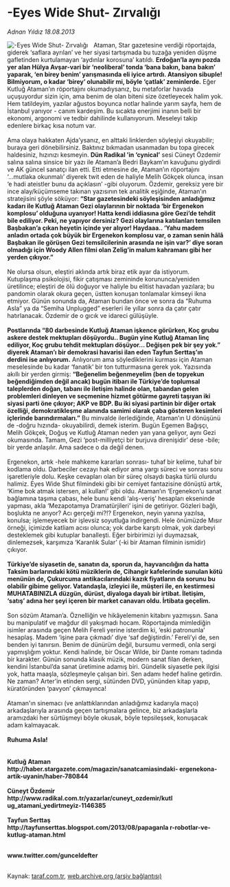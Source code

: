 # -Eyes Wide Shut- Zırvalığı

*Adnan Yıldız 18.08.2013*

<div class="yazi"><img align="left" alt="-Eyes Wide Shut- Zırvalığı" border="0" src="http://www.taraf.com.tr/fotoraflar/makaleler/eyes-wide-shut-zirvaligi_599_orijinal.jpg" style="border-right-width:10px; border-color:#FFFFFF"/><p>Ataman, Star gazetesine verdiği röportajda, giderek ‘saflara ayrılan’ ve her siyasi tartışmada bu tuzağa yeniden düşme gafletinden kurtulamayan ‘aydınlar korosuna’ katıldı. <strong>Erdoğan’la aynı pozda yer alan Hülya Avşar-vari bir ‘neoliberal’ tonda ‘bana bakın, bana bakın’ yaparak, ‘en birey benim’ yarışmasında eli iyice artırdı. Atansiyon sibuple! Bilmiyorum, o kadar ‘birey’ olunabilir mi, böyle ‘çatlak’ zeminlerde.</strong> Eğer Kutluğ Ataman’ın röportajını okumadıysanız, bu metaforlar havada uçuşuyordur sizin için, ama benim de olan biteni size özetleyecek halim yok. Hem tatildeyim, yazılar ağustos boyunca notlar halinde yarım sayfa, hem de İstanbul yanıyor - canım kardeşim. Bu sıcakta enerjimi inanın belli bir ekonomi, argonomi ve tedbir dahilinde kullanıyorum. Meseleyi takip edenlere birkaç kısa notum var.<br/><br/>Ama olaya hakkaten Ajda’ysanız, en alttaki linklerden söyleşiyi okuyabilir; buraya geri dönebilirsiniz. Baktınız bıkmadan usanmadan bu topa girecek haldesiniz, hızınızı kesmeyin. <strong>Dün Radikal ’in ‘cynical’</strong> sesi Cüneyt Özdemir salına salına sinsice bir yazı ile Ataman’a Bedri Baykam’ın kavuğunu giydirdi ve AK güncel sanatçı ilan etti. Etti etmesine de, Ataman’ın röportajını ‘...mutlaka okunmalı’ diyerek twit eden de haliyle Melih Gökçek olunca, insan ‘e hadi ateistler bunu da açıklasın’ -gibi oluyorum. Özdemir, gereksiz yere bir ince alay/küçümseme takınan yazısının tek analitik eşiğinde, Ataman’ın stratejisini şöyle söküyor:<strong> “Star gazetesindeki söyleşisinden anladığımız kadarı ile Kutluğ Ataman Gezi olaylarının bir noktada ‘bir Ergenekon komplosu’ olduğuna uyanıyor! Hatta kendi iddiasına göre Gezi’de tehdit bile ediliyor. Peki, ne yapıyor dersiniz? Gezi olaylarına katılanları temsilen Başbakan’a çıkan heyetin içinde yer alıyor! Haydaaa.. ‘Yahu madem anladın ortada çok büyük bir Ergenekon komplosu var, o zaman senin hâlâ Başbakan ile görüşen Gezi temsilcilerinin arasında ne işin var?’ diye soran olmadığı için Woody Allen filmi olan Zelig’in malum kahramanı gibi her yerden çıkıyor.”<br/></strong><br/>Ne olursa olsun, eleştiri aklında artık biraz etik ayar da istiyorum. Kutuplaşma psikolojisi, fikir çatışması zemininde korununca/yeniden üretilince; eleştiri de ölü doğuyor ve haliyle bu elitist havadan yazılara; bu pandomin olarak okura geçen, üstten konuşan tonlamalar kimseyi ikna etmiyor. Günün sonunda da, Ataman bundan önce ve sonra da “Ruhuma Asla” ya da “Semiha Unplugged” eserleri ile yıllar sonra da çatır çatır hatırlanacak. Özdemir de o gıcık ve idareci gülüşüyle.<br/><br/><strong>Postlarında “80 darbesinde Kutluğ Ataman işkence görürken, Koç grubu askere destek mektupları döşüyordu.. Bugün yine Kutluğ Ataman linç ediliyor, Koç grubu tehdit mektupları döşüyor... Değişen pek bir şey yok.” diyerek Ataman’ı bir demokrasi havarisi ilan eden Tayfun Serttaş’ın derdini ise anlıyorum.</strong> Anlıyorum ama söylediklerini kurması için Ataman meselesinde bu kadar ‘fanatik’ bir ton tutturmasına gerek yok. Yazısında akıllı bir yerden girmiş: <strong>“Beğenelim beğenmeyelim (ben de topyekun beğendiğimden değil ancak) bugün itibarı ile Türkiye’de toplumsal taleplerden doğan, tabanı ile iletişim halinde olan, tabandan gelen problemleri dinleyen ve seçmenine hizmet götürme gayreti taşıyan iki siyasi parti öne çıkıyor; AKP ve BDP. Bu iki siyasi partinin bir diğer ortak özelliği, demokratikleşme alanında samimi olarak çaba gösteren kesimleri içlerinde barındırmaları.”</strong> Bu minvalde ilerlediğinde, Ataman’ın U dönüşünü de -doğru hızında- okuyabilirdi, demek isterim. Bugün Egemen Bağışçı, Melih Gökçek, Doğuş ve Kutluğ Ataman neden yan yana geliyor, aynı Gezi okumasında. Tamam, Gezi ‘post-milliyetçi bir burjuva direnişidir’ dese -bile; bir yerde anlaşılır. Ama sadece o da değil denen.<br/><br/>Ergenekon, artık -hele mahkeme kararları sonrası- tuhaf bir kelime, tuhaf bir kodlama oldu. Darbeciler cezayı hak ediyor ama yargı süreci ve sonrası soru işaretleriyle dolu. Keşke cevapları olan bir süreç olsaydı başka türlü olurdu halimiz. Eyes Wide Shut filmindeki gibi bir cemiyet fantazisine dönüştü artık, ‘Kime bok atmak istersen, al kullan!’ gibi oldu. Ataman’ın ‘Ergenekon’u sanat bağlamına taşıma çabası, hele bunu kendi ‘alış-veriş’ hesapları ekseninde yapması, akla ‘Mezapotamya Dramatürjileri’ işini de getiriyor. Gözleri bağlı, boşlukta ne arıyor? Acı gerçeği mi?!? Ergenekon, neyin yanına yazılsa, konulsa; işlemeyecek bir işlevsiz soyutluğa indirgendi. Hele önümüzde Mısır örneği, içimizde katliam acısı olunca; yok darbe karşıtı olmak, yok darbeyi desteklemek gibi kutuplar banalleşti. Eğer birbirimizi iyi duymazsak, dinlemezsek, karşımıza ‘Karanlık Sular’ (-ki bir Ataman filminin ismidir) çıkıyor.<br/><br/><strong>Türkiye’de siyasetin de, sanatın da, sporun da, hayvancılığın da hatta Taksim barlarındaki kötü müziklerin de, Cihangir kafelerinde sunulan kötü menünün de, Çukurcuma antikacılarındaki kazık fiyatların da sorunu bu olabilir gibime geliyor. Vatandaşla, izleyici ile, müşteri ile, en kestirmesi MUHATABINIZLA düzgün, dürüst, diyaloga dayalı bir irtibat. İletişim, ‘satış’ adına her şeyi içeren bir market canavarı oldu. İrtibata geçelim.<br/></strong><br/>Son sözüm Ataman’a. Öznelliğin ve hikâyelemenin kitabını yazmışsın. Sana bu manipulatif ve mağdur dil yakışmadı hocam. Röportajında mimlediğin isimler arasında geçen Melih Fereli yerine isterdim ki, ‘eski patronunla’ hesaplaş. Madem ‘işine para çıkmadı’ diye ‘saf değiştirdin.’ Fereli’yi de, sen benden iyi tanırsın. Benim de dünürüm değil, bursumu vermedi, onla sergi yapmışlığım yoktur. Kendi halinde, bir Oscar Wilde, bir Dante romanı tadında bir karakter. Günün sonunda klasik müzik, modern sanat filan derken, kendini İstanbul’da sanat üretimine adamış biri. Gündelik siyasetle pek ilgisi yok, hatta maaşla, sözleşmeyle çalışan biri. Sen adamı hedef haline getirdin. Ne zaman? Arter’in etinden sergi, sütünden DVD, yününden kitap yapıp, küratöründen ‘pavyon’ çıkmayınca!<br/><br/>Ataman'ın sinemacı (ve anlattıklarından anladığımız kadarıyla maço) arkadaşlarıyla arasında geçen tartışmalara gelince, biz arkadaşlarla aramızdaki her sürtüşmeyi böyle okusak, böyle tepsileşsek, konuşacak adam kalmayacak.<br/><br/><strong>Ruhuma Asla!<br/></strong><br/><br/><strong>Kutluğ Ataman<br/>http://haber.stargazete.com/magazin/sanatcamiasindaki- ergenekona-artik-uyanin/haber-780844<br/><br/>Cüneyt Özdemir<br/>http://www.radikal.com.tr/yazarlar/cuneyt_ozdemir/kutl ug_atamani_yedirtmeyiz-1146385<br/><br/>Tayfun Serttaş<br/>http://tayfunserttas.blogspot.com/2013/08/papaganla r-robotlar-ve-kutlug-ataman.html<br/><br/></strong></p>
<p><strong>www.twitter.com/gunceldefter</strong><br/><br/></p>
</div>

Kaynak: [taraf.com.tr](http://www.taraf.com.tr:80/adnan-yildiz/makale-eyes-wide-shut-zirvaligi.htm), [web.archive.org (arşiv bağlantısı)](http://web.archive.org/web/20130820011831/http://www.taraf.com.tr:80/adnan-yildiz/makale-eyes-wide-shut-zirvaligi.htm)
